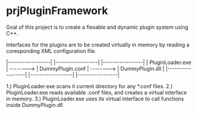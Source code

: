 # prjPluginFramework

Goal of this project is to create a flexable and dynamic plugin system using C++.

Interfaces for the plugins are to be created virtually in memory by reading a coresponding XML configuration file.


|------------------|            |------------------|            |-----------------|
| PluginLoader.exe |  --------> | DummyPlugin.conf |  --------> | DummyPlugin.dll |
|------------------|            |------------------|            |-----------------|

1.) PluginLoader.exe scans it current directory for any *.conf files.
2.) PluginLoader.exe reads available .conf files, and creates a virtual interface in memory.
3.) PluginLoader.exe uses its virtual interface to call functions inside DummyPlugin.dll
